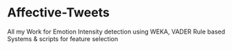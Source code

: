 # Affective-Tweets
All my Work for Emotion Intensity detection using WEKA, VADER Rule based Systems &amp; scripts for feature selection
